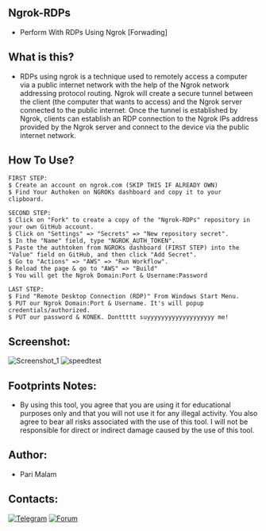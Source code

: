## Ngrok-RDPs
- Perform With RDPs Using Ngrok [Forwading]
## What is this?
- RDPs using ngrok is a technique used to remotely access a computer via a public internet network with the help of the Ngrok network addressing protocol routing. Ngrok will create a secure tunnel between the client (the computer that wants to access) and the Ngrok server connected to the public internet. Once the tunnel is established by Ngrok, clients can establish an RDP connection to the Ngrok IPs address provided by the Ngrok server and connect to the device via the public internet network.
## How To Use?
``` 
FIRST STEP:
$ Create an account on ngrok.com (SKIP THIS IF ALREADY OWN)
$ Find Your Authoken on NGROKs dashboard and copy it to your clipboard.

SECOND STEP:
$ Click on "Fork" to create a copy of the "Ngrok-RDPs" repository in your own GitHub account.
$ Click on "Settings" => "Secrets" => "New repository secret".
$ In the "Name" field, type "NGROK_AUTH_TOKEN".
$ Paste the authtoken from NGROKs dashboard (FIRST STEP) into the "Value" field on GitHub, and then click "Add Secret".
$ Go to "Actions" => "AWS" => "Run Workflow".
$ Reload the page & go to "AWS" => "Build"
$ You will get the Ngrok Domain:Port & Username:Password

LAST STEP:
$ Find "Remote Desktop Connection (RDP)" From Windows Start Menu.
$ PUT our Ngrok Domain:Port & Username. It's will popup credentials/authorized.
$ PUT our password & KONEK. Donttttt suyyyyyyyyyyyyyyyyyyy me!
``` 
## Screenshot:
![Screenshot_1](https://user-images.githubusercontent.com/25004320/234003488-14abdf67-19f2-43b3-9452-04e6d52f3355.png)
![speedtest](https://user-images.githubusercontent.com/25004320/233995465-2dbeba9a-bb77-4c24-835d-5a8cb5b7076d.png)
## Footprints Notes:
- By using this tool, you agree that you are using it for educational purposes only and that you will not use it for any illegal activity. You also agree to bear all risks associated with the use of this tool. I will not be responsible for direct or indirect damage caused by the use of this tool.
## Author:
- Pari Malam
## Contacts:
[![Telegram](https://img.shields.io/badge/-Telegram-blue)](https://telegram.me/SurpriseMTFK)
[![Forum](https://img.shields.io/badge/-Forum-red)](https://dragonforce.io)
